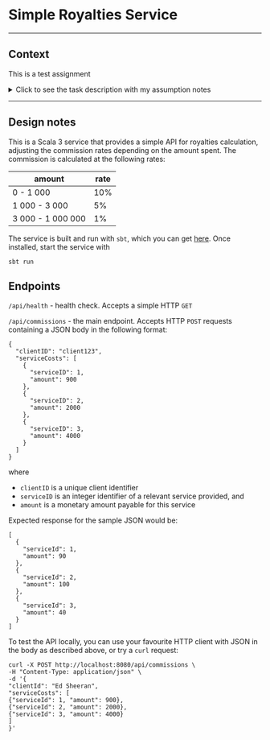 # Simple Royalties Service

----------------

## Context

This is a test assignment
<details>
  <summary>Click to see the task description with my assumption notes</summary>

(My assumptions are in `code blocks`)

Imagine you work for a company that offers an intermediary service and you are part of the team responsible for
calculating commissions for clients.

- You will receive a request that contains a non empty list of services we provide
  `MVP Assumption: the request is an HTTP POST containing JSON with the agreed schema in the request body. TODO: use a better thing, like Kafka or something`
    - Each element in the list will contain
        - an identifier, a positive integer
        - total amount of money, that cannot be greater than 1,000,000
          `Assumption: treat input as a Double with two decimal places precision because it is currency, regard the comma separator as a human readability aid`
    - Each request is associated with a specific client
      `MVP Assumption: user login and management was already handled upstream, we are receiving a unique client ID in the request`
    - Our company will charge a percentage of the total amount of each element from the list
    - In order to calculate the rate associated with a specific element on the list we will use the amount.

For example:

Given this commission
| amount | rate |
|---------------------|------------|
| 0 - 1,000 | 10 % |
| 1,000 - 3,000 | 5% |
| 3,000 - 1,000,000 | 1% |

and this request:

- (1) 900
- (2) 2000
- (3) 4000

`Assumption: given that the identifier must be a positive integer, as defined by spec above, regard the surrounding brackets in the sample request as a human readability aid. Assume it's an integer in incoming JSON`

the commissions will be:

- (1) 90
- (2) 100
- (3) 40

`TODO Assumption: we need to persist it or notify someone or do something. Out of scope for this task, so just logging it out in the solution`
</details>

-----------

## Design notes

This is a Scala 3 service that provides a simple API for royalties calculation, adjusting the commission rates depending
on the amount spent. The commission is calculated at the following rates:

| amount            | rate |
|-------------------|------|
| 0 - 1 000         | 10%  |
| 1 000 - 3 000     | 5%   |
| 3 000 - 1 000 000 | 1%   |


The service is built and run with `sbt`, which you can get [here](https://www.scala-sbt.org/). Once installed, start the service with 

`sbt run`

## Endpoints

`/api/health` - health check. Accepts a simple HTTP `GET`

`/api/commissions` - the main endpoint. Accepts HTTP `POST` requests containing a JSON body in the following format:

```
{
  "clientID": "client123",
  "serviceCosts": [
    {
      "serviceID": 1,
      "amount": 900
    },
    {
      "serviceID": 2,
      "amount": 2000
    },
    {
      "serviceID": 3,
      "amount": 4000
    }
  ]
}
```

where

- `clientID` is a unique client identifier
- `serviceID` is an integer identifier of a relevant service provided, and
- `amount` is a monetary amount payable for this service

Expected response for the sample JSON would be:

```
[
  {
    "serviceId": 1,
    "amount": 90
  },
  {
    "serviceId": 2,
    "amount": 100
  },
  {
    "serviceId": 3,
    "amount": 40
  }
]
```

To test the API locally, you can use your favourite HTTP client with JSON in the body as described above, or try a `curl` request:

```
curl -X POST http://localhost:8080/api/commissions \
-H "Content-Type: application/json" \
-d '{
"clientId": "Ed Sheeran",
"serviceCosts": [
{"serviceId": 1, "amount": 900},
{"serviceId": 2, "amount": 2000},
{"serviceId": 3, "amount": 4000}
]
}'
```

